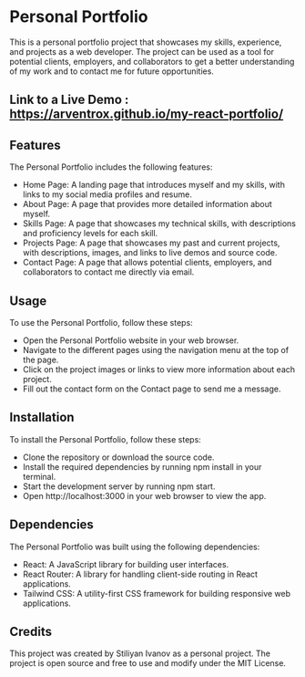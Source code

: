 # Personal Portfolio

This is a personal portfolio project that showcases my skills, experience, and projects as a web developer. The project can be used as a tool for potential clients, employers, and collaborators to get a better understanding of my work and to contact me for future opportunities.

## Link to a Live Demo : https://arventrox.github.io/my-react-portfolio/

## Features

The Personal Portfolio includes the following features:

- Home Page: A landing page that introduces myself and my skills, with links to my social media profiles and resume.
- About Page: A page that provides more detailed information about myself.
- Skills Page: A page that showcases my technical skills, with descriptions and proficiency levels for each skill.
- Projects Page: A page that showcases my past and current projects, with descriptions, images, and links to live demos and source code.
- Contact Page: A page that allows potential clients, employers, and collaborators to contact me directly via email.

## Usage

To use the Personal Portfolio, follow these steps:

- Open the Personal Portfolio website in your web browser.
- Navigate to the different pages using the navigation menu at the top of the page.
- Click on the project images or links to view more information about each project.
- Fill out the contact form on the Contact page to send me a message.

## Installation

To install the Personal Portfolio, follow these steps:

- Clone the repository or download the source code.
- Install the required dependencies by running npm install in your terminal.
- Start the development server by running npm start.
- Open http://localhost:3000 in your web browser to view the app.

## Dependencies

The Personal Portfolio was built using the following dependencies:

- React: A JavaScript library for building user interfaces.
- React Router: A library for handling client-side routing in React applications.
- Tailwind CSS: A utility-first CSS framework for building responsive web applications.

## Credits

This project was created by Stiliyan Ivanov as a personal project. The project is open source and free to use and modify under the MIT License.
